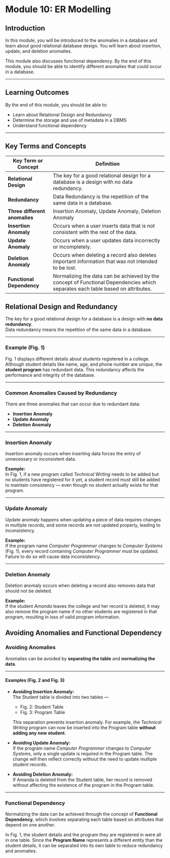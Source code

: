 # Module 10: ER Modelling

## Introduction

In this module, you will be introduced to the anomalies in a database and learn about good relational database design. You will learn about insertion, update, and deletion anomalies.

This module also discusses functional dependency. By the end of this module, you should be able to identify different anomalies that could occur in a database.

---

## Learning Outcomes

By the end of this module, you should be able to:

- Learn about Relational Design and Redundancy
- Determine the storage and use of metadata in a DBMS
- Understand functional dependency

---

## Key Terms and Concepts

| Key Term or Concept    | Definition                                                                                          |
|-----------------------|---------------------------------------------------------------------------------------------------|
| **Relational Design**  | The key for a good relational design for a database is a design with no data redundancy.          |
| **Redundancy**         | Data Redundancy is the repetition of the same data in a database.                                 |
| **Three different anomalies** | Insertion Anomaly, Update Anomaly, Deletion Anomaly                                         |
| **Insertion Anomaly**  | Occurs when a user inserts data that is not consistent with the rest of the data.                  |
| **Update Anomaly**     | Occurs when a user updates data incorrectly or incompletely.                                      |
| **Deletion Anomaly**   | Occurs when deleting a record also deletes important information that was not intended to be lost.|
| **Functional Dependency** | Normalizing the data can be achieved by the concept of Functional Dependencies which separates each table based on attributes. |

## Relational Design and Redundancy

The key for a good relational design for a database is a design with **no data redundancy**.  
Data redundancy means the repetition of the same data in a database.

---

### Example (Fig. 1)

Fig. 1 displays different details about students registered in a college. Although student details like name, age, and phone number are unique, the **student program** has redundant data. This redundancy affects the performance and integrity of the database.

---

### Common Anomalies Caused by Redundancy

There are three anomalies that can occur due to redundant data:

- **Insertion Anomaly**  
- **Update Anomaly**  
- **Deletion Anomaly**

---

### Insertion Anomaly

Insertion anomaly occurs when inserting data forces the entry of unnecessary or inconsistent data.

**Example:**  
In Fig. 1, if a new program called *Technical Writing* needs to be added but no students have registered for it yet, a student record must still be added to maintain consistency — even though no student actually exists for that program.

---

### Update Anomaly

Update anomaly happens when updating a piece of data requires changes in multiple records, and some records are not updated properly, leading to inconsistency.

**Example:**  
If the program name *Computer Programmer* changes to *Computer Systems* (Fig. 1), every record containing *Computer Programmer* must be updated. Failure to do so will cause data inconsistency.

---

### Deletion Anomaly

Deletion anomaly occurs when deleting a record also removes data that should not be deleted.

**Example:**  
If the student *Amanda* leaves the college and her record is deleted, it may also remove the program name if no other students are registered in that program, resulting in loss of valid program information.

## Avoiding Anomalies and Functional Dependency

### Avoiding Anomalies

Anomalies can be avoided by **separating the table** and **normalizing the data**.

---

#### Examples (Fig. 2 and Fig. 3)

- **Avoiding Insertion Anomaly:**  
  The Student table is divided into two tables —  
  - Fig. 2: Student Table  
  - Fig. 3: Program Table  

  This separation prevents insertion anomaly. For example, the *Technical Writing* program can now be inserted into the Program table **without adding any new student**.

- **Avoiding Update Anomaly:**  
  If the program name *Computer Programmer* changes to *Computer Systems*, only a single update is required in the Program table. The change will then reflect correctly without the need to update multiple student records.

- **Avoiding Deletion Anomaly:**  
  If Amanda is deleted from the Student table, her record is removed without affecting the existence of the program in the Program table.

---

### Functional Dependency

Normalizing the data can be achieved through the concept of **Functional Dependency**, which involves separating each table based on attributes that depend on one another.

In Fig. 1, the student details and the program they are registered in were all in one table. Since the **Program Name** represents a different entity than the student details, it can be separated into its own table to reduce redundancy and anomalies.

